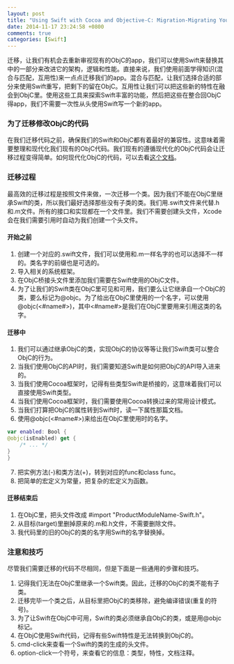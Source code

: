 ```yaml
---
layout: post
title: "Using Swift with Cocoa and Objective-C: Migration-Migrating Your ObjC Code to Swift"
date: 2014-11-17 23:24:58 +0800
comments: true
categories: [Swift]
---
```


迁移，让我们有机会去重新审视现有的ObjC的app，我们可以使用Swift来替换其中的一部分来改进它的架构，逻辑和性能。直接来说，我们使用前面学得知识(混合与匹配，互用性)来一点点迁移我们的app。混合与匹配，让我们选择合适的部分来使用Swift重写，把剩下的留在ObjC。互用性让我们可以把这些新的特性在融会到ObjC里。使用这些工具来探索Swift丰富的功能，然后把这些在整合回ObjC得app，我们不需要一次性从头使用Swift写一个新的app。

<!--more-->

### 为了迁移修改ObjC的代码

在我们迁移代码之前，确保我们的Swift和ObjC都有着最好的兼容性。这意味着需要整理和现代化我们现有的ObjC代码。我们现有的遵循现代化的ObjC代码会让迁移过程变得简单。如何现代化ObjC的代码，可以去看[这个文档](https://developer.apple.com/library/ios/releasenotes/ObjectiveC/ModernizationObjC/AdoptingModernObjective-C/AdoptingModernObjective-C.html#//apple_ref/doc/uid/TP40014150)。

### 迁移过程

最高效的迁移过程是按照文件来做，一次迁移一个类。因为我们不能在ObjC里继承Swift的类，所以我们最好选择那些没有子类的类。我们用.swift文件来代替.h和.m文件。所有的接口和实现都在一个文件里。我们不需要创建头文件，Xcode会在我们需要引用时自动为我们创建一个头文件。

####    开始之前

1.  创建一个对应的.swift文件，我们可以使用和.m一样名字的也可以选择不一样的。类名字的前缀也是可选的。
2.  导入相关的系统框架。
3.  在ObjC桥接头文件里添加我们需要在Swift使用的ObjC文件。
4.  为了让我们的Swift类在ObjC里可见和可用，我们要么让它继承自一个ObjC的类，要么标记为@objc。为了给出在ObjC里使用的一个名字，可以使用@objc(<#name#>)，其中<#name#>是我们在ObjC里要用来引用这类的名字。

####    迁移中

1.  我们可以通过继承ObjC的类，实现ObjC的协议等等让我们Swift类可以整合ObjC的行为。
2.  当我们使用ObjC的API时，我们需要知道Swift是如何把ObjC的API导入进来的。
3.  当我们使用Cocoa框架时，记得有些类型Swift是桥接的，这意味着我们可以直接使用Swift类型。
4.  当我们使用Cocoa框架时，我们需要使用Cocoa转换过来的常用设计模式。
5.  当我们打算把ObjC的属性转到Swift时，读一下属性那篇文档。
6.  使用@objc(<#name#>)来给出在ObjC里使用时的名字。

``` swift
var enabled: Bool {
@objc(isEnabled) get {
    /* ... */
}
}
```

7.  把实例方法(-)和类方法(+)，转到对应的func和class func。
8.  把简单的宏定义为常量，把复杂的宏定义为函数。

####    迁移结束后

1.  在ObjC里，把头文件改成 #import "ProductModuleName-Swift.h"。
2.  从目标(target)里删掉原来的.m和.h文件，不需要删除文件。
3.  我代码里的旧的ObjC的类的名字用Swift的名字替换掉。

### 注意和技巧

尽管我们需要迁移的代码不尽相同，但是下面是一些通用的步骤和技巧。

1.  记得我们无法在ObjC里继承一个Swift类。因此，迁移的ObjC的类不能有子类。
2.  迁移完毕一个类之后，从目标里把ObjC的类移除，避免编译错误(重复的符号)。
3.  为了让Swift在ObjC中可用，Swift的类必须继承自ObjC的类，或是用@objc标记。
4.  在ObjC使用Swift代码，记得有些Swift特性是无法转换到ObjC的。
5.  cmd-click来查看一个Swift的类的生成的头文件。
6.  option-click一个符号，来查看它的信息：类型，特性，文档注释。











